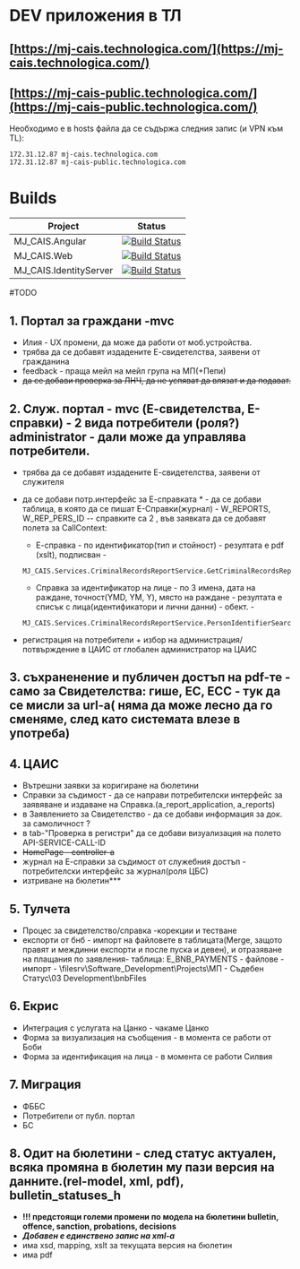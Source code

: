 # DEV приложения в ТЛ

## [https://mj-cais.technologica.com/](https://mj-cais.technologica.com/)
## [https://mj-cais-public.technologica.com/](https://mj-cais-public.technologica.com/)
Необходимо е в hosts файла да се съдържа следния запис (и VPN към TL):
```
172.31.12.87 mj-cais.technologica.com
172.31.12.87 mj-cais-public.technologica.com
```

# Builds

|Project|Status|
|--------|------|
|MJ_CAIS.Angular|[![Build Status](https://tfstl.technologica.com/tfs/DefaultCollection/MJ-CAIS/_apis/build/status/MJ_CAIS.Angular)](https://tfstl.technologica.com/tfs/DefaultCollection/MJ-CAIS/_build/latest?definitionId=317)|
|MJ_CAIS.Web|[![Build Status](https://tfstl.technologica.com/tfs/DefaultCollection/MJ-CAIS/_apis/build/status/MJ_CAIS.Web)](https://tfstl.technologica.com/tfs/DefaultCollection/MJ-CAIS/_build/latest?definitionId=319)|
|MJ_CAIS.IdentityServer|[![Build Status](https://tfstl.technologica.com/tfs/DefaultCollection/MJ-CAIS/_apis/build/status/MJ_CAIS.IdentityServer)](https://tfstl.technologica.com/tfs/DefaultCollection/MJ-CAIS/_build/latest?definitionId=318)|


#TODO
## 1. Портал за граждани -mvc
 - Илия - UX промени, да може да работи от моб.устройства.
 - трябва да се добавят издадените Е-свидетелства, заявени от гражданина
 - feedback - праща мейл на мейл група на МП(+Пепи)
 - ~~да се добави проверка за ЛНЧ, да не успяват да влязат и да подават.~~
 
## 2. Служ. портал - mvc (Е-свидетелства, Е-справки) - 2 вида потребители (роля?) administrator - дали може да управлява потребители.
 - трябва да се добавят издадените Е-свидетелства, заявени от служителя
 - да се добави потр.интерфейс за Е-справката * - да се добави таблица, в която да се пишат Е-Справки(журнал) - W_REPORTS, W_REP_PERS_ID
   -- справките са 2 , във заявката да се добавят полета за CallContext: 
    * Е-справка - по идентификатор(тип и стойност) - резултата е pdf (xslt), подписван - 
	```
	MJ_CAIS.Services.CriminalRecordsReportService.GetCriminalRecordsReportPDFAsync
	```
	* Справка за идентификатор на лице - по 3 имена, дата на раждане, точност(YMD, YM, Y), място на раждане - резултата е списък с лица(идентификатори и лични данни) - обект. - 
	```
	MJ_CAIS.Services.CriminalRecordsReportService.PersonIdentifierSearchAsync
	```
   
 - регистрация на потребители + избор на администрация/ потвърждение в ЦАИС от глобален администратор на ЦАИС
 
## 3. съхраненение и публичен достъп на pdf-те - само за Свидетелства: гише, ЕС, ЕСС - тук да се мисли за url-a( няма да може лесно да го сменяме, след като системата влезе в употреба)

## 4. ЦАИС
 - Вътрешни заявки за коригиране на бюлетини
 - Справки за съдимост - да се направи потребителски интерфейс за заявяване и издаване на Справка.(a_report_application, a_reports)
 - в Заявлението за Свидетелство - да се добави информация за док. за самоличност ?
 - в tab-"Проверка в регистри" да се добави визуализация на полето API-SERVICE-CALL-ID
 - ~~HomePage - controller-a~~
 - журнал на Е-справки за съдимост от служебния достъп - потребителски интерфейс за журнал(роля ЦБС)
 - изтриване на бюлетин***
 
## 5. Тулчета
 - Процес за свидетелство/справка -корекции и тестване
 - експорти от бнб - импорт на файловете в таблицата(Merge, защото правят и междинни експорти и после пуска и девен),  и отразяване на плащания по заявления- таблица: E_BNB_PAYMENTS - файлове - импорт - \\filesrv\Software_Development\Projects\МП - Съдебен Статус\03 Development\bnbFiles

 
## 6. Екрис
 - Интеграция с услугата на Цанко - чакаме Цанко
 - Форма за визуализация на съобщения - в момента се работи от Боби
 - Форма за идентификация на лица - в момента се работи Силвия
 
## 7. Миграция
 - ФББС
 - Потребители от публ. портал
 - БС
 
## 8. Одит на бюлетини - след статус актуален, всяка промяна в бюлетин му пази версия на данните.(rel-model, xml, pdf), bulletin_statuses_h
 * **!!! предстоящи големи промени по модела на бюлетини bulletin, offence, sanction, probations, decisions**
 * <em><strong>Добавен е единствено запис на xml-а</strong></em>
 * има xsd, mapping, xslt за текущата версия на бюлетин 
 * има pdf 
